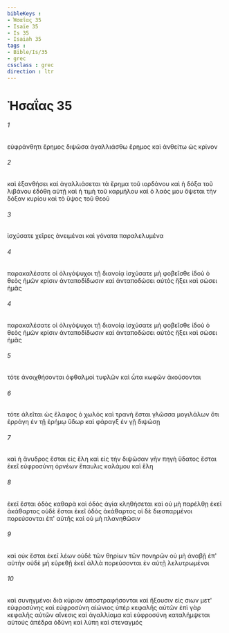 ```yaml
---
bibleKeys : 
- Ἠσαΐας 35
- Isaïe 35
- Is 35
- Isaiah 35
tags : 
- Bible/Is/35
- grec
cssclass : grec
direction : ltr
---
```


# Ἠσαΐας 35

###### 1
εὐφράνθητι ἔρημος διψῶσα ἀγαλλιάσθω ἔρημος καὶ ἀνθείτω ὡς κρίνον
###### 2
καὶ ἐξανθήσει καὶ ἀγαλλιάσεται τὰ ἔρημα τοῦ ιορδάνου καὶ ἡ δόξα τοῦ λιβάνου ἐδόθη αὐτῇ καὶ ἡ τιμὴ τοῦ καρμήλου καὶ ὁ λαός μου ὄψεται τὴν δόξαν κυρίου καὶ τὸ ὕψος τοῦ θεοῦ
###### 3
ἰσχύσατε χεῖρες ἀνειμέναι καὶ γόνατα παραλελυμένα
###### 4
παρακαλέσατε οἱ ὀλιγόψυχοι τῇ διανοίᾳ ἰσχύσατε μὴ φοβεῖσθε ἰδοὺ ὁ θεὸς ἡμῶν κρίσιν ἀνταποδίδωσιν καὶ ἀνταποδώσει αὐτὸς ἥξει καὶ σώσει ἡμᾶς
###### 4
παρακαλέσατε οἱ ὀλιγόψυχοι τῇ διανοίᾳ ἰσχύσατε μὴ φοβεῖσθε ἰδοὺ ὁ θεὸς ἡμῶν κρίσιν ἀνταποδίδωσιν καὶ ἀνταποδώσει αὐτὸς ἥξει καὶ σώσει ἡμᾶς
###### 5
τότε ἀνοιχθήσονται ὀφθαλμοὶ τυφλῶν καὶ ὦτα κωφῶν ἀκούσονται
###### 6
τότε ἁλεῖται ὡς ἔλαφος ὁ χωλός καὶ τρανὴ ἔσται γλῶσσα μογιλάλων ὅτι ἐρράγη ἐν τῇ ἐρήμῳ ὕδωρ καὶ φάραγξ ἐν γῇ διψώσῃ
###### 7
καὶ ἡ ἄνυδρος ἔσται εἰς ἕλη καὶ εἰς τὴν διψῶσαν γῆν πηγὴ ὕδατος ἔσται ἐκεῖ εὐφροσύνη ὀρνέων ἔπαυλις καλάμου καὶ ἕλη
###### 8
ἐκεῖ ἔσται ὁδὸς καθαρὰ καὶ ὁδὸς ἁγία κληθήσεται καὶ οὐ μὴ παρέλθῃ ἐκεῖ ἀκάθαρτος οὐδὲ ἔσται ἐκεῖ ὁδὸς ἀκάθαρτος οἱ δὲ διεσπαρμένοι πορεύσονται ἐπ' αὐτῆς καὶ οὐ μὴ πλανηθῶσιν
###### 9
καὶ οὐκ ἔσται ἐκεῖ λέων οὐδὲ τῶν θηρίων τῶν πονηρῶν οὐ μὴ ἀναβῇ ἐπ' αὐτὴν οὐδὲ μὴ εὑρεθῇ ἐκεῖ ἀλλὰ πορεύσονται ἐν αὐτῇ λελυτρωμένοι
###### 10
καὶ συνηγμένοι διὰ κύριον ἀποστραφήσονται καὶ ἥξουσιν εἰς σιων μετ' εὐφροσύνης καὶ εὐφροσύνη αἰώνιος ὑπὲρ κεφαλῆς αὐτῶν ἐπὶ γὰρ κεφαλῆς αὐτῶν αἴνεσις καὶ ἀγαλλίαμα καὶ εὐφροσύνη καταλήμψεται αὐτούς ἀπέδρα ὀδύνη καὶ λύπη καὶ στεναγμός
